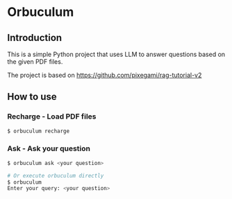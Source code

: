 # Orbuculum

## Introduction

This is a simple Python project that uses LLM to answer questions based on the given PDF files.

The project is based on https://github.com/pixegami/rag-tutorial-v2

## How to use

### Recharge - Load PDF files

```bash
$ orbuculum recharge
```

### Ask - Ask your question

```bash
$ orbuculum ask <your question>

# Or execute orbuculum directly
$ orbuculum
Enter your query: <your question>
```
